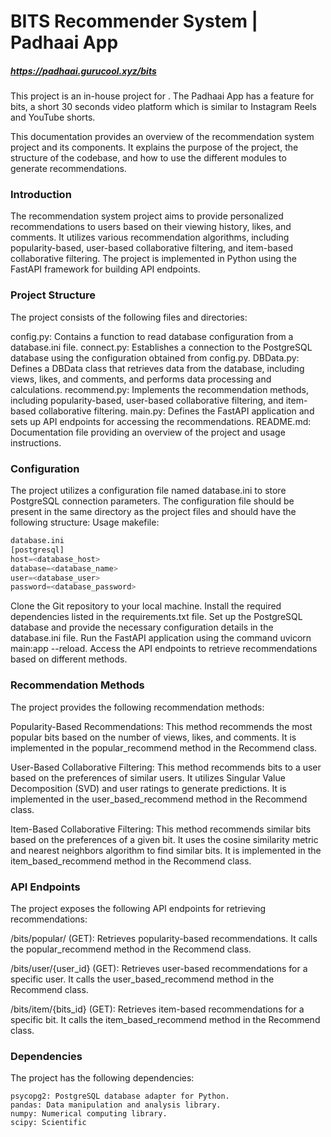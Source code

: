 # **BITS Recommender System** **|** **Padhaai App**
##### https://padhaai.gurucool.xyz/bits

This project is an in-house project for .
The Padhaai App has a feature for bits, a short 30 seconds video platform which is similar to Instagram Reels and YouTube shorts.

This documentation provides an overview of the recommendation system project and its components. It explains the purpose of the project, the structure of the codebase, and how to use the different modules to generate recommendations.

### Introduction
The recommendation system project aims to provide personalized recommendations to users based on their viewing history, likes, and comments. It utilizes various recommendation algorithms, including popularity-based, user-based collaborative filtering, and item-based collaborative filtering. The project is implemented in Python using the FastAPI framework for building API endpoints.

### Project Structure
The project consists of the following files and directories:

config.py: Contains a function to read database configuration from a database.ini file.
connect.py: Establishes a connection to the PostgreSQL database using the configuration obtained from config.py.
DBData.py: Defines a DBData class that retrieves data from the database, including views, likes, and comments, and performs data processing and calculations.
recommend.py: Implements the recommendation methods, including popularity-based, user-based collaborative filtering, and item-based collaborative filtering.
main.py: Defines the FastAPI application and sets up API endpoints for accessing the recommendations.
README.md: Documentation file providing an overview of the project and usage instructions.

### Configuration
The project utilizes a configuration file named database.ini to store PostgreSQL connection parameters. The configuration file should be present in the same directory as the project files and should have the following structure:
Usage
makefile:
```python
database.ini
[postgresql]
host=<database_host>
database=<database_name>
user=<database_user>
password=<database_password>
```

Clone the Git repository to your local machine.
Install the required dependencies listed in the requirements.txt file.
Set up the PostgreSQL database and provide the necessary configuration details in the database.ini file.
Run the FastAPI application using the command uvicorn main:app --reload.
Access the API endpoints to retrieve recommendations based on different methods.

### Recommendation Methods
The project provides the following recommendation methods:

Popularity-Based Recommendations: This method recommends the most popular bits based on the number of views, likes, and comments. It is implemented in the popular_recommend method in the Recommend class.

User-Based Collaborative Filtering: This method recommends bits to a user based on the preferences of similar users. It utilizes Singular Value Decomposition (SVD) and user ratings to generate predictions. It is implemented in the user_based_recommend method in the Recommend class.

Item-Based Collaborative Filtering: This method recommends similar bits based on the preferences of a given bit. It uses the cosine similarity metric and nearest neighbors algorithm to find similar bits. It is implemented in the item_based_recommend method in the Recommend class.

### API Endpoints
The project exposes the following API endpoints for retrieving recommendations:

/bits/popular/ (GET): Retrieves popularity-based recommendations. It calls the popular_recommend method in the Recommend class.

/bits/user/{user_id} (GET): Retrieves user-based recommendations for a specific user. It calls the user_based_recommend method in the Recommend class.

/bits/item/{bits_id} (GET): Retrieves item-based recommendations for a specific bit. It calls the item_based_recommend method in the Recommend class.

### Dependencies
The project has the following dependencies:
```
psycopg2: PostgreSQL database adapter for Python.
pandas: Data manipulation and analysis library.
numpy: Numerical computing library.
scipy: Scientific
```
